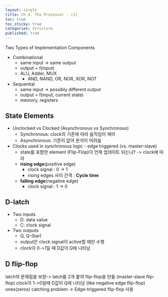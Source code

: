 ```yaml
---
layout: single
title: Ch 4. The Processor - (1)
toc: true
toc_sticky: true
categories: Structure
published: true
---
```


Two Types of Implementation Components
* Combinational
    * same input -> same output
    * output = f(input)
    * ALU, Adder, MUX
        * AND, NAND, OR, NOR, XOR, NOT
* Sequential
    * same input -> possibly different output
    * output = f(input, current state)
    * memory, registers

## State Elements
* Unclocked vs Clocked (Asynchronous vs Synchronous)
    * Synchronous: clock의 기준에 따라 움직임이 제어
    * Asynchronous: 기준이 없어 분석이 어려움
* Clocks used in synchronous logic - edge triggered (vs. master-slave)
    * state를 포함한 element (Flip-Flop)이 언제 업데이트 되는냐? -> clock에 따라
    * **rising edge**(positive edge) 
        * clock signal : 0 -> 1
        * rising edges 사이 간격 : **Cycle time**
    * **falling edge**(negative edge) 
        * clock signal : 1 -> 0

## D-latch
* Two inputs
    * D: data value
    * C: clock signal
* Two outputs
    * Q, Q-(bar)
    * output은 clock signal이 active할 때만 수행
    * clock이 0->1일 때 D값이 Q에 나타남

## D flip-flop
latch의 문제점을 보완-> latch를 2개 붙여 flip-flop을 만듦 (master-slave flip-flop)
clock이 1->0일때 D값이 Q에 나타남 (like negative edge flip-flop)
ones(zeros) catching problem -> Edge-triggered flip-flop 사용

